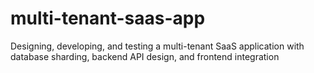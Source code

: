 # multi-tenant-saas-app
Designing, developing, and testing a multi-tenant SaaS application with database sharding, backend API design, and frontend integration
